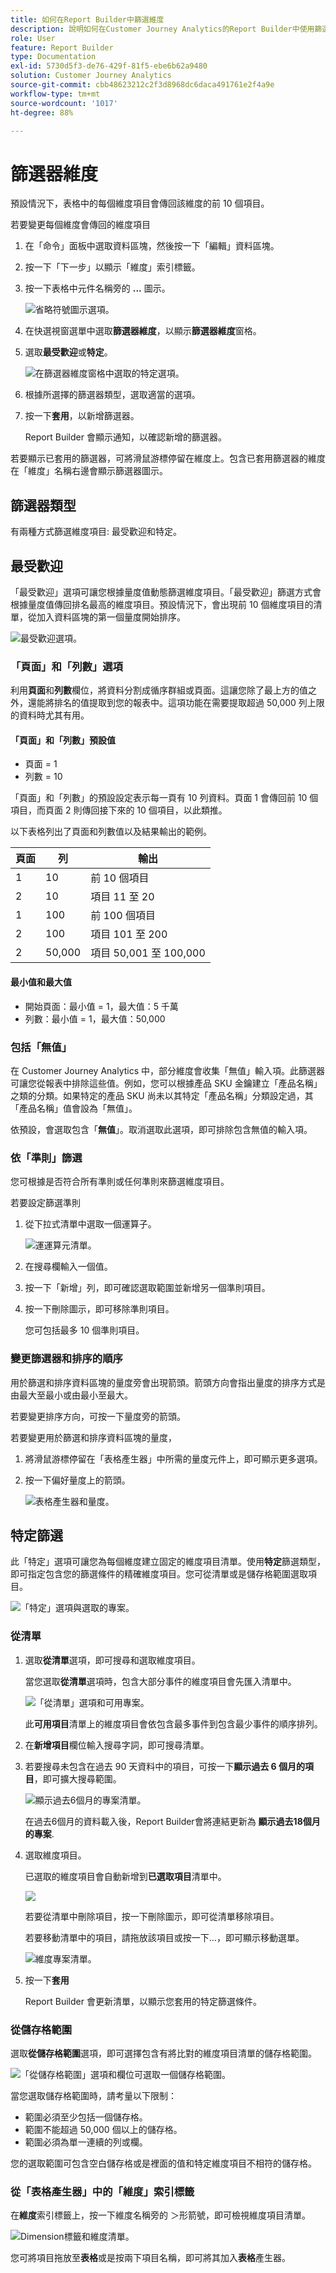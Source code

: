 ```yaml
---
title: 如何在Report Builder中篩選維度
description: 說明如何在Customer Journey Analytics的Report Builder中使用篩選維度
role: User
feature: Report Builder
type: Documentation
exl-id: 5730d5f3-de76-429f-81f5-ebe6b62a9480
solution: Customer Journey Analytics
source-git-commit: cbb48623212c2f3d8968dc6daca491761e2f4a9e
workflow-type: tm+mt
source-wordcount: '1017'
ht-degree: 88%

---
```


# 篩選器維度

預設情況下，表格中的每個維度項目會傳回該維度的前 10 個項目。

若要變更每個維度會傳回的維度項目

1. 在「命令」面板中選取資料區塊，然後按一下「編輯」資料區塊。

1. 按一下「下一步」以顯示「維度」索引標籤。

1. 按一下表格中元件名稱旁的 **...** 圖示。

   ![省略符號圖示選項。](./assets/image27.png)

1. 在快選視窗選單中選取&#x200B;**篩選器維度**，以顯示&#x200B;**篩選器維度**&#x200B;窗格。

1. 選取&#x200B;**最受歡迎**&#x200B;或&#x200B;**特定**。

   ![在篩選器維度窗格中選取的特定選項。](./assets/image28.png)

1. 根據所選擇的篩選器類型，選取適當的選項。

1. 按一下&#x200B;**套用**，以新增篩選器。

   Report Builder 會顯示通知，以確認新增的篩選器。

若要顯示已套用的篩選器，可將滑鼠游標停留在維度上。包含已套用篩選器的維度在「維度」名稱右邊會顯示篩選器圖示。

## 篩選器類型

有兩種方式篩選維度項目: 最受歡迎和特定。

## 最受歡迎

「最受歡迎」選項可讓您根據量度值動態篩選維度項目。「最受歡迎」篩選方式會根據量度值傳回排名最高的維度項目。預設情況下，會出現前 10 個維度項目的清單，從加入資料區塊的第一個量度開始排序。

![最受歡迎選項。](./assets/image29.png)


### 「頁面」和「列數」選項

利用&#x200B;**頁面**&#x200B;和&#x200B;**列數**&#x200B;欄位，將資料分割成循序群組或頁面。這讓您除了最上方的值之外，還能將排名的值提取到您的報表中。這項功能在需要提取超過 50,000 列上限的資料時尤其有用。

#### 「頁面」和「列數」預設值

- 頁面 = 1
- 列數 = 10

「頁面」和「列數」的預設設定表示每一頁有 10 列資料。頁面 1 會傳回前 10 個項目，而頁面 2 則傳回接下來的 10 個項目，以此類推。

以下表格列出了頁面和列數值以及結果輸出的範例。

| 頁面 | 列 | 輸出 |
|------|--------|----------------------|
| 1 | 10 | 前 10 個項目 |
| 2 | 10 | 項目 11 至 20 |
| 1 | 100 | 前 100 個項目 |
| 2 | 100 | 項目 101 至 200 |
| 2 | 50,000 | 項目 50,001 至 100,000 |

#### 最小值和最大值

- 開始頁面：最小值 = 1，最大值：5 千萬
- 列數：最小值 = 1，最大值：50,000

### 包括「無值」

在 Customer Journey Analytics 中，部分維度會收集「無值」輸入項。此篩選器可讓您從報表中排除這些值。例如，您可以根據產品 SKU 金鑰建立「產品名稱」之類的分類。如果特定的產品 SKU 尚未以其特定「產品名稱」分類設定過，其「產品名稱」值會設為「無值」。

依預設，會選取包含「**無值**」。取消選取此選項，即可排除包含無值的輸入項。

### 依「準則」篩選

您可根據是否符合所有準則或任何準則來篩選維度項目。

若要設定篩選準則

1. 從下拉式清單中選取一個運算子。

   ![運運算元清單。](./assets/image31.png)

1. 在搜尋欄輸入一個值。

1. 按一下「新增」列，即可確認選取範圍並新增另一個準則項目。

1. 按一下刪除圖示，即可移除準則項目。

   您可包括最多 10 個準則項目。

### 變更篩選器和排序的順序

用於篩選和排序資料區塊的量度旁會出現箭頭。箭頭方向會指出量度的排序方式是由最大至最小或由最小至最大。

若要變更排序方向，可按一下量度旁的箭頭。 

若要變更用於篩選和排序資料區塊的量度，

1. 將滑鼠游標停留在「表格產生器」中所需的量度元件上，即可顯示更多選項。 

2. 按一下偏好量度上的箭頭。 

   ![表格產生器和量度。](./assets/image30.png)


## 特定篩選

此「特定」選項可讓您為每個維度建立固定的維度項目清單。使用&#x200B;**特定**&#x200B;篩選類型，即可指定包含您的篩選條件的精確維度項目。您可從清單或是儲存格範圍選取項目。

![「特定」選項與選取的專案。](./assets/image32.png)

### 從清單

1. 選取&#x200B;**從清單**&#x200B;選項，即可搜尋和選取維度項目。

   當您選取&#x200B;**從清單**&#x200B;選項時，包含大部分事件的維度項目會先匯入清單中。

   ![「從清單」選項和可用專案。](./assets/image33.png)

   此&#x200B;**可用項目**&#x200B;清單上的維度項目會依包含最多事件到包含最少事件的順序排列。

1. 在&#x200B;**新增項目**&#x200B;欄位輸入搜尋字詞，即可搜尋清單。

1. 若要搜尋未包含在過去 90 天資料中的項目，可按一下&#x200B;**顯示過去 6 個月的項目**，即可擴大搜尋範圍。

   ![顯示過去6個月的專案清單。](./assets/image34.png)

   在過去6個月的資料載入後，Report Builder會將連結更新為 **顯示過去18個月的專案**.

1. 選取維度項目。

   已選取的維度項目會自動新增到&#x200B;**已選取項目**&#x200B;清單中。

   ![](./assets/image35.png)

   若要從清單中刪除項目，按一下刪除圖示，即可從清單移除項目。

   若要移動清單中的項目，請拖放該項目或按一下...，即可顯示移動選單。

   ![維度專案清單。](./assets/image36.png)

1. 按一下&#x200B;**套用**

   Report Builder 會更新清單，以顯示您套用的特定篩選條件。

### 從儲存格範圍

選取&#x200B;**從儲存格範圍**&#x200B;選項，即可選擇包含有將比對的維度項目清單的儲存格範圍。

![「從儲存格範圍」選項和欄位可選取一個儲存格範圍。](./assets/image37.png)

當您選取儲存格範圍時，請考量以下限制：

- 範圍必須至少包括一個儲存格。
- 範圍不能超過 50,000 個以上的儲存格。
- 範圍必須為單一連續的列或欄。

您的選取範圍可包含空白儲存格或是裡面的值和特定維度項目不相符的儲存格。

### 從「表格產生器」中的「維度」索引標籤

在&#x200B;**維度**&#x200B;索引標籤上，按一下維度名稱旁的 ＞形箭號，即可檢視維度項目清單。

![Dimension標籤和維度清單。](./assets/dimensions_chevron.png)

您可將項目拖放至&#x200B;**表格**&#x200B;或是按兩下項目名稱，即可將其加入&#x200B;**表格**&#x200B;產生器。
